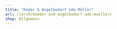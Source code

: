```yaml
---
title: "Köder & Angelbedarf Udo Müller"
url: /lorch/koeder-und-angelbedarf-udo-mueller/
shop: Allgemein
---
```

